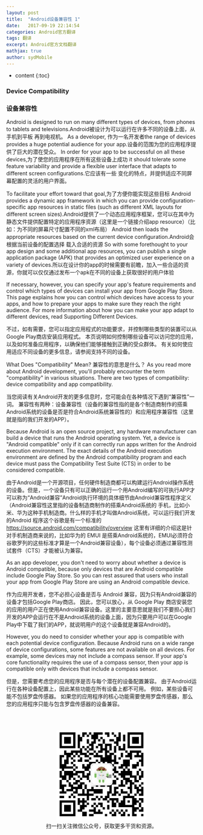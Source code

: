 ```yaml
---
layout: post    
title:  "Android设备兼容性 1"
date:   2017-09-19 22:14:54
categories: Android官方翻译
tags: 翻译
excerpt: Android官方文档翻译
mathjax: true
author: sydMobile
---
```

* content
{:toc}








### Device Compatibility
### 设备兼容性

Android is designed to run on many different types of devices, from phones to tablets and televisions.Android被设计为可以运行在许多不同的设备上面，从手机到平板 再到电视机。 As a developer, 作为一名开发者the range of devices provides a huge potential audience for your app.设备的范围为您的应用程序提供了巨大的潜在受众。 In order for your app to be successful on all these devices,为了使您的应用程序在所有这些设备上成功 it should tolerate some feature variability and provide a flexible user interface that adapts to different screen configurations.它应该有一些 变化的特点，并提供适应不同屏幕配置的灵活的用户界面。

To facilitate your effort toward that goal,为了方便你能实现这些目标 Android provides a dynamic app framework in which you can provide configuration-specific app resources in static files (such as different XML layouts for different screen sizes).Android提供了一个动态应用程序框架，您可以在其中为静态文件提供配置特定的应用程序资源（这里是一个链接介绍app resource）（比如：为不同的屏幕尺寸配置不同的xml布局） Android then loads the appropriate resources based on the current device configuration.Android会根据当前设备的配置选择 载入合适的资源 So with some forethought to your app design and some additional app resources, you can publish a single application package (APK) that provides an optimized user experience on a variety of devices.所以在设计你的app的时候需要有前瞻，加入一些合适的资源，你就可以仅仅通过发布一个apk在不同的设备上获取很好的用户体验

If necessary, however, you can specify your app's feature requirements and control which types of devices can install your app from Google Play Store. This page explains how you can control which devices have access to your apps, and how to prepare your apps to make sure they reach the right audience. For more information about how you can make your app adapt to different devices, read Supporting Different Devices.

不过，如有需要，您可以指定应用程式的功能要求，并控制哪些类型的装置可以从Google Play商店安装应用程式。 本页说明如何控制哪些设备可以访问您的应用，以及如何准备应用程序，以确保他们能够接触到正确的受众群体。 有关如何使应用适应不同设备的更多信息，请参阅支持不同的设备。

What Does "Compatibility" Mean? 兼容性的意思是什么？
As you read more about Android development, you'll probably encounter the term "compatibility" in various situations. There are two types of compatibility: device compatibility and app compatibility.

当您阅读有关Android开发的更多信息时，您可能会在各种情况下遇到“兼容性”一词。 兼容性有两种：设备兼容性（设备的兼容性指的是各个制造商制作的搭乘Android系统的设备是否是符合Android系统兼容性的）和应用程序兼容性（这里 就是指的我们开发的APP）。

Because Android is an open source project, any hardware manufacturer can build a device that runs the Android operating system. Yet, a device is "Android compatible" only if it can correctly run apps written for the Android execution environment. The exact details of the Android execution environment are defined by the Android compatibility program and each device must pass the Compatibility Test Suite (CTS) in order to be considered compatible.

由于Android是一个开源项目，任何硬件制造商都可以构建运行Android操作系统的设备。但是，一个设备只有可以正确的运行一个用Android编写的可执行APP才可以称为“Android兼容”Android执行环境的具体细节由Android兼容性程序定义（Android兼容性这里指的设备制造商制作的搭乘Android系统的 手机，比如小米、华为这种手机制造商。什么样的手机才叫做Android系统，可以运行我们开发的Android 程序这个谷歌是有一个标准的 https://source.android.com/compatibility/overview 这里有详细的介绍这是针对手机制造商来说的，比如华为的 EMUI 是搭乘Android系统的，EMUI必须符合谷歌罗列的这些标准才算是一个Android兼容设备），每个设备必须通过兼容性测试套件（CTS）才能被认为兼容。

As an app developer, you don't need to worry about whether a device is Android compatible, because only devices that are Android compatible include Google Play Store. So you can rest assured that users who install your app from Google Play Store are using an Android compatible device.

作为应用开发者，您不必担心设备是否与 Android 兼容，因为只有Android兼容的设备才包括Google Play商店。 因此，您可以放心，从 Google Play 商店安装您的应用的用户正在使用Android兼容设备。这里的主要意思就是我们不要担心我们开发的APP会运行在不是Android系统的设备上面，因为只要用户可以在Google Play中下载了我们的APP，就说明用户的这个设备就是兼容Android的。

However, you do need to consider whether your app is compatible with each potential device configuration. Because Android runs on a wide range of device configurations, some features are not available on all devices. For example, some devices may not include a compass sensor. If your app's core functionality requires the use of a compass sensor, then your app is compatible only with devices that include a compass sensor.

但是，您需要考虑您的应用程序是否与每个潜在的设备配置兼容。 由于Android运行在各种设备配置上，因此某些功能在所有设备上都不可用。 例如，某些设备可能不包括罗盘传感器。 如果您的应用程序的核心功能需要使用罗盘传感器，那么您的应用程序只能与包含罗盘传感器的设备兼容。  

<br />
<br />
<p align="center">
<img alt="AndroidInterviewQuestions" src="https://raw.githubusercontent.com/sydmobile/sydmobile.github.io/master/pic/myqr.png"><br />
  扫一扫关注微信公众号，获取更多干货和资源。
</p>
